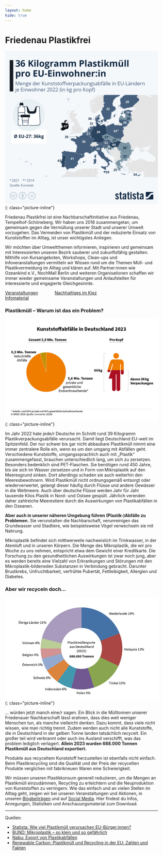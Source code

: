 ```yaml
---
layout: home
hide: true
---
```


# Friedenau Plastikfrei

[![image](/assets/img/statista-garbage-eu.jpg)](https://de.statista.com/infografik/12419/so-viel-plastikmuell-verursachen-eu-buerger/){: class="picture-inline"}

Friedenau Plastikfrei ist eine Nachbarschaftinitiative aus Friedenau,
Tempelhof-Schöneberg. Wir haben uns 2018 zusammengetan, um gemeinsam gegen
die Vermüllung unserer Stadt und unserer Umwelt vorzugehen. Das Vermeiden von
Plastikmüll und der reduzierte Einsatz von Kunststoffen im Alltag, ist unser
wichtigstes Anliegen.

Wir möchten über Umweltthemen informieren, inspirieren und gemeinsam mit
Interessierten unseren Bezirk sauberer und zukunftsfähig gestalten. Mithilfe
von Kursangeboten, Workshops, Clean-ups und Infoveranstaltungen vermitteln
wir Wissen rund um die Themen Müll- und Plastikvermeidung im Alltag und
klären auf. Mit Partner:innen wie Ozeankind e.V., NochMall Berlin und
weiteren Organisationen schaffen wir immer wieder gemeinsame Veranstaltungen
und Anlaufstellen für interessierte und engagierte Gleichgesinnte.

<div style="display: flex; flex-wrap: wrap; justify-content: space-between; max-width: 60%;">
    <a class="button" href="/veranstaltungen">Veranstaltungen</a>
    <a class="button" href="/empfehlungen">Nachhaltiges im Kiez</a>
    <a class="button" href="/infobriefe">Infomaterial</a>
</div>

### Plastikmüll – Warum ist das ein Problem?

[![image](/assets/img/nabu-garbage-ger.jpg)](https://www.nabu.de/umwelt-und-ressourcen/abfall-und-recycling/22033.html){: class="picture-inline"}

Im Jahr 2022 hate jede/r Deutsche im Schnitt rund 39 Kilogramm
Plastikverpackungsabfälle verursacht. Damit liegt Deutschland EU-weit im
Spitzenfeld. Der nur schwer bis gar nicht abbaubare Plastikmüll nimmt eine
immer zentralere Rolle ein, wenn es um den umgang mit Abfällen geht.
Verschiedene Kunststoffe, umgangssprachlich auch mit „Plastik“
zusammengefasst, brauchen unterschiedlich lang, um sich zu zersetzen.
Besonders bedenklich sind PET-Flaschen. Sie benötigen rund 450 Jahre, bis sie
sich im Wasser zersetzen und in Form von Mikroplastik auf den Meeresgrund
sinken. Dort allerdings schaden sie auch weiterhin den Meeresbewohnern. Wird
Plastikmüll nicht ordnungsgemäß entsorgt oder wiederverwertet, gelangt dieser
häufig durch Flüsse und andere Gewässer in die Weltmeere. Auch über deutsche
Flüsse werden Jahr für Jahr tausende Kilos Plastik in Nord- und Ostsee
gespült. Jährlich verenden daher zahlreiche Meerestiere durch die
Auswirkungen von Plastikabfällen in den Ozeanen.

**Aber auch in unserer näheren Umgebung führen (Plastik-)Abfälle zu Problemen.**
Sie verunstalten die Nachbarschaft, verunreinigen das Grundwasser und
Stadtiere, wie beispielsweise Vögel verwechseln sie mit Nahrung.

Mikroplastik befindet sich mittlwerweile nachweislich im Trinkwasser, in der
Atemluft und in unseren Körpern. Die Menge des Mikroplastik, die wir pro
Woche zu uns nehmen, entspricht etwa dem Gewicht einer Kreditkarte. Die
Forschung zu den gesundheitlichen Auswirkungen ist zwar noch jung, aber es
werden bereits eine Vielzahl von Erkrankungen und Störungen mit den
Mikroplastik-bildeneden Substanzen in Verbindung gebracht. Darunter
Brustkrebs, Unfruchtbarkeit, verfrühte Pubertät, Fettleibigkeit, Allergien
und Diabetes.

### Aber wir recyceln doch...

[![image](/assets/img/nabu-garbage-exports.jpg)](https://www.nabu.de/umwelt-und-ressourcen/abfall-und-recycling/26205.html){: class="picture-inline"}

... würden jetzt manch eine/r sagen. Ein Blick in die Mülltonnen unserer
Friedenauer Nachbarschaft lässt erahnen, dass dies weit weniger Menschen tun,
als manche vielleicht denken. Dazu kommt, dass viele nicht wissen, wie man
richtig trennt. Zudem werden auch nicht alle Kunststoffe, die in Deutschland
in der gelben Tonne landen tatsächlich recycelt. Ein großer teil wird
verbrannt oder auch ins Ausland verschifft, was das problem lediglich
verlagert. **Allein 2023 wurden 688.000 Tonnen Plastikmüll aus Deutschland
exportiert.**

Produkte aus recyceltem Kunststoff herzustellen ist ebenfalls nicht einfach.
Beim Plastikrecycling sind die Qualität und der Preis der recycelten Produkte
verglichen mit fabrikneuen Waren eine Schwierigkeit.

Wir müssen unseren Plastikkonsum generell reduzieren, um die Mengen an
Plastikmüll einzudämmen, Recycling zu erleichtern und die Neuproduktion von
Kunststoffen zu verringern. Wie das einfach und an vielen Stellen im Alltag
geht, zeigen wir bei unseren Veranstaltungen und Aktionen, in unseren
[Blogbeiträgen](/blog) und auf [Social
Media](https://www.instagram.com/friedenau.plastikfrei/). Hier findest du
Infos, Anregungen, Statistken und Anschauungsmaterial zum Download.

<hr>

Quellen:
* [Statista: Wie viel Plastikmüll verursachen EU-Bürger:innen?](https://de.statista.com/infografik/12419/so-viel-plastikmuell-verursachen-eu-buerger/)
* [BUND: Mikroplastik – so klein und so gefährlich](https://www.bund-bawue.de/themen/mensch-umwelt/trinkwasser/mikroplastik-so-klein-und-so-gefaehrlich/)
* [Nabu: Export von Plastikabfällen](https://www.nabu.de/umwelt-und-ressourcen/abfall-und-recycling/26205.html)
* [Renewable Carbon: Plastikmüll und Recycling in der EU: Zahlen und Fakten](https://renewable-carbon.eu/news/plastikmull-und-recycling-in-der-eu-zahlen-und-fakten/)
